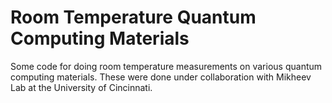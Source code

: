 # Room Temperature Quantum Computing Materials
Some code for doing room temperature measurements on various quantum computing materials. These were done under collaboration with Mikheev Lab at the University of Cincinnati. 
